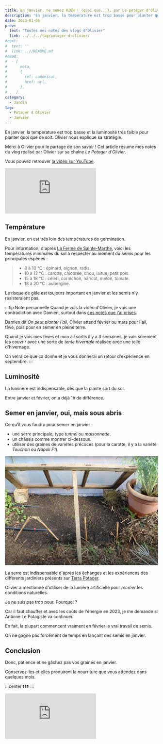 ```yaml
---
title: En janvier, ne semez RIEN ! (quoi que...), par Le potager d'Olivier
description: 'En janvier, la température est trop basse pour planter quoi que ce soit. Olivier nous explique sa stratégie.'
date: 2023-01-06
prev:
  text: "Toutes mes notes des vlogs d'Olivier"
  link: ../../../tag/potager-d-olivier/
#next:
#  text: ''
#  link: ..//README.md
#head:
#  - [
#      meta,
#      {
#        rel: canonical,
#        href: url,
#      },
#    ]
category:
  - Jardin
tag:
  - Potager d Olivier
  - Janvier
---
```


<!-- ![](/images/2023-01-06-.jpg 'Crédits: image extraite du vlog du Potager d'Olivier') -->

En janvier, la température est trop basse et la luminosité très faible pour planter quoi que ce soit. Olivier nous explique sa stratégie.

Merci à Olivier pour le partage de son savoir !
Cet article résume mes notes du vlog réalisé par Olivier sur sa chaîne _Le Potager d'Olivier_.

<!-- more -->

Vous pouvez retrouver [la vidéo sur YouTube](https://www.youtube.com/watch?v=VHHPJaZKeHk).

<!-- markdownlint-disable MD033 -->
<p class="newsletter-wrapper"><iframe class="newsletter-embed" src="https://iamjeremie.substack.com/embed" frameborder="0" scrolling="no"></iframe></p>

## Température

En janvier, on est très loin des températures de germination.

Pour information, d'après [La Ferme de Sainte-Marthe](https://www.fermedesaintemarthe.com/les-besoins-des-semences-pour-bien-germer-p-7695), voici les températures minimales du sol à respecter au moment du semis pour les principales espèces :

> - 8 à 10 °C : épinard, oignon, radis.
> - 10 à 12 °C : carotte, chicorée, chou, laitue, petit pois.
> - 15 à 18 °C : céleri, cornichon, haricot, melon, tomate.
> - 18 à 20 °C : aubergine.

Le risque de gèle est toujours important en janvier et les semis n'y résisteraient pas.

:::tip Note personnelle
Quand je vois la vidéo d'Olivier, je vois une contradiction avec Damien, surtout dans [ces notes que j'ai prises](../que-faire-au-jardin-en-janvier--damien-dekarz/README.md#planter-lail).

Damien dit _On peut planter l'ail_, Olivier attend février ou mars pour l'ail, fève, pois pour en semer en pleine terre.

Quand je vois mes fèves et mon ail sortis il y a 3 semaines, je vais sûrement les couvrir avec une sorte de _tente hivernale_ réalisée avec une toile d'hivernage.

On verra ce que ça donne et je vous donnerai un retour d'expérience en septembre.
:::

## Luminosité

La luminère est indispensable, dès que la plante sort du sol.

Entre janvier et février, on a déjà 1h de différence.

## Semer en janvier, oui, mais sous abris

Ce qu'il vous faudra pour semer en janvier :

- une serre principale, type _tunnel_ ou _maisonnette_.
- un châssis comme montrer ci-dessous.
- utiliser des graines de variétés précoces (pour la carotte, il y a la variété _Touchon_ ou _Napoli F1_).

![Un châssis très simple avec une vitre de récupération](./images/chassis-de-recuperation.jpg "Credits : image extraite du vlog d'Olivier")

La serre est indispensable d'après les échanges et les expériences des différents jardiniers présents sur [Terra Potager](https://terra-potager.com/).

Olivier a mentionné d'utiliser de la lumière artificielle pour _recréer_ les conditions naturelles.

Je ne suis pas trop pour. Pourquoi ?

Car il faut chauffer et avec les coûts de l'énergie en 2023, je me demande si Antoine Le Potagiste va continuer.

En fait, la plupart commencent vraiment en février le vrai travail de semis.

On ne gagne pas forcément de temps en lançant des semis en janvier.

## Conclusion

Donc, patience et ne gâchez pas vos graines en janvier.

Conservez-les et elles produiront la nourriture que vous attendez dans quelques mois.

:::center
⏬⏬⏬
:::

<!-- markdownlint-disable MD033 -->
<p class="newsletter-wrapper"><iframe class="newsletter-embed" src="https://iamjeremie.substack.com/embed" frameborder="0" scrolling="no"></iframe></p>
